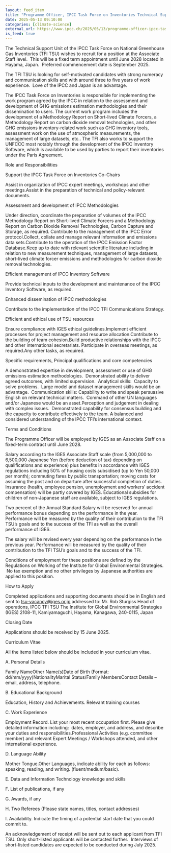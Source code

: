 ```yaml
---
layout: feed_item
title: "Programme Officer, IPCC Task Force on Inventories Technical Support Unit"
date: 2025-05-13 09:10:00
categories: [climate-science]
external_url: https://www.ipcc.ch/2025/05/13/programme-officer-ipcc-task-force-on-inventories-technical-support-unit/
is_feed: true
---
```


The Technical Support Unit of the IPCC Task Force on National Greenhouse Gas Inventories (TFI TSU) wishes to recruit for a position at the Associate Staff level.&nbsp; This will be a fixed term appointment until June 2028 located in Hayama, Japan.&nbsp; Preferred commencement date is September 2025.&nbsp; 



The TFI TSU is looking for self-motivated candidates with strong numeracy and communication skills and with around three to five years of work experience.&nbsp; Love of the IPCC and Japan is an advantage.



The IPCC Task Force on Inventories is responsible for implementing the work program agreed by the IPCC in relation to the assessment and development of GHG emissions estimation methodologies and their dissemination to users. The current work program includes the development of a Methodology Report on Short-lived Climate Forcers, a Methodology Report on carbon dioxide removal technologies, and other GHG emissions inventory-related work such as GHG inventory tools, assessment work on the use of atmospheric measurements, the management of large datasets, etc.. The TFI also works to support the UNFCCC most notably through the development of the IPCC Inventory Software, which is available to be used by parties to report their inventories under the Paris Agreement. 



Role and Responsibilities



 Support the IPCC Task Force on Inventories Co-Chairs 



Assist in organization of IPCC expert meetings, workshops and other meetings.Assist in the preparation of technical and policy-relevant documents.



 Assessment and development of IPCC Methodologies



Under direction, coordinate the preparation of volumes of the IPCC Methodology Report on Short-lived Climate Forcers and a Methodology Report on Carbon Dioxide Removal Technologies, Carbon Capture and Storage, as required. Contribute to the management of the IPCC Error protocol.Collect, collate and manage relevant information and emissions data sets.Contribute to the operation of the IPCC Emission Factor Database.Keep up to date with relevant scientific literature including in relation to new measurement techniques, management of large datasets, short-lived climate forcer emissions and methodologies for carbon dioxide removal technologies.



 Efficient management of IPCC Inventory Software 



Provide technical inputs to the development and maintenance of the IPCC Inventory Software, as required. 



Enhanced dissemination of IPCC methodologies 



Contribute to the implementation of the IPCC TFI Communications Strategy.



 Efficient and ethical use of TSU resources 



Ensure compliance with IGES ethical guidelines.Implement efficient processes for project management and resource allocation.Contribute to the building of team cohesion.Build productive relationships with the IPCC and other international secretariats. Participate in overseas meetings, as required.Any other tasks, as required.



Specific requirements, Principal qualifications and core competencies



A
demonstrated expertise in development, assessment or use of GHG emissions
estimation methodologies.&nbsp; Demonstrated ability to deliver
agreed outcomes, with limited supervision. &nbsp;Analytical skills:&nbsp; Capacity to solve problems.&nbsp; Large model and dataset
management skills would be an advantage.&nbsp;
Communication skills: Capability
to write and speak persuasive English on relevant technical matters. &nbsp;Command of other UN languages and/or Japanese would
be an asset.Perception
and judgement in dealing with complex issues. &nbsp;Demonstrated capability for consensus
building and the capacity to contribute effectively to the team. A
balanced and considered understanding of the IPCC TFI’s international context.



Terms and Conditions



The Programme Officer will be employed by IGES as an Associate Staff on a fixed-term contract until June 2028.



Salary according to the
IGES Associate Staff scale (from 5,000,000
to 6,500,000 Japanese Yen (before deduction of tax) depending on qualifications and experience)
plus benefits in accordance with IGES regulations including 50% of housing
costs subsidised (up to Yen 50,000 per month); commuting fares by public
transportation; moving costs for assuming the post and on departure after
successful completion of duties. Insurance (health, employee pension,
unemployment and workers’ accident compensation) will be partly covered by
IGES. Educational subsidies for children of non-Japanese staff are available,
subject to IGES regulations.



Two percent of the Annual Standard Salary will be reserved for annual performance bonus depending on the performance in the year. Performance will be measured by the quality of their contribution to the TFI TSU’s goals and to the success of the TFI as well as the overall performance of IGES.



The salary will be
revised every year depending on the performance in the previous year. Performance
will be measured by the quality of their contribution to the TFI TSU’s goals
and to the success of the TFI.



Conditions of employment for these positions are defined by the Regulations on Working of the Institute for Global Environmental Strategies. &nbsp;No tax exemption and no other privileges by Japanese authorities are applied to this position.



How to Apply



Completed applications and supporting documents should be in English and sent to tsu-vacancy@iges.or.jp addressed to: Mr. Rob Sturgiss  Head of operations, IPCC TFI TSU  The Institute for Global Environmental Strategies (IGES)  2108-11, Kamiyamaguchi, Hayama, Kanagawa,  240-0115, Japan



Closing Date   



 Applications should be received by 15 June 2025. 



Curriculum Vitae



All the items listed below should be included in your curriculum vitae.



 A. Personal Details 



Family NameOther Name(s)Date of Birth (Format:
dd/mm/yyyy)NationalityMarital Status/Family
MembersContact Details – email,
address, telephone.



B. Educational Background



Education, History and Achievements. Relevant training courses



C. Work Experience



Employment Record. List
your most recent occupation first. Please give detailed information
including:&nbsp; dates, employer, and address,
and describe your duties and responsibilities.Professional Activities
(e.g. committee member) and relevant Expert Meetings / Workshops attended, and other
international experience.



D. Language Ability



Mother Tongue.Other Languages, indicate ability for each as follows: speaking, reading, and writing. (fluent/medium/basic).



E. Data and Information Technology knowledge and skills



F. List of publications, if any



G. Awards, if any



H. Two Referees (Please state names, titles, contact addresses)



I. Availability. Indicate the timing of a potential start date that you could commit to.



An acknowledgement of receipt will be sent out to each applicant from TFI TSU. Only short-listed applicants will be contacted further. &nbsp;Interviews of short-listed candidates are expected to be conducted during July 2025.
